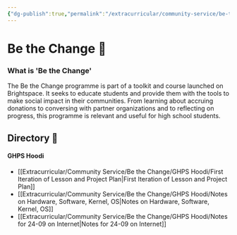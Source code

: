 ```yaml
---
{"dg-publish":true,"permalink":"/extracurricular/community-service/be-the-change/0-be-the-change-directory/","dgHomeLink":true,"dgPassFrontmatter":false}
---
```


# Be the Change 🎒

### What is 'Be the Change'
The Be the Change programme is part of a toolkit and course launched on Brightspace. It seeks to educate students and provide them with the tools to make social impact in their communities. From learning about accruing donations to conversing with partner organizations and to reflecting on progress, this programme is relevant and useful for high school students.

## Directory 🧭
#### GHPS Hoodi
- [[Extracurricular/Community Service/Be the Change/GHPS Hoodi/First Iteration of Lesson and Project Plan|First Iteration of Lesson and Project Plan]]
- [[Extracurricular/Community Service/Be the Change/GHPS Hoodi/Notes on Hardware, Software, Kernel, OS|Notes on Hardware, Software, Kernel, OS]]
- [[Extracurricular/Community Service/Be the Change/GHPS Hoodi/Notes for 24-09 on Internet|Notes for 24-09 on Internet]]




